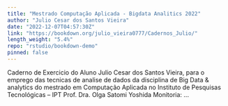 ```yaml
---
title: "Mestrado Computação Aplicada - Bigdata Analitics 2022"
author: "Julio Cesar dos Santos Vieira"
date: "2022-12-07T04:57:30Z"
link: "https://bookdown.org/julio_vieira0777/Cadernos_Julio/"
length_weight: "5.4%"
repo: "rstudio/bookdown-demo"
pinned: false
---
```


Caderno de Exercicio do Aluno Julio Cesar dos Santos Vieira, para o emprego das tecnicas de analise de dados da disciplina de Big Data & analytics do mestrado em Computação Aplicada no Instituto de Pesquisas Tecnológicas – IPT Prof. Dra. Olga Satomi Yoshida Monitoria: ...
